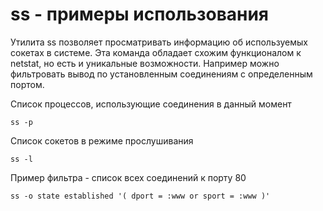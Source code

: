 # ss - примеры использования
Утилита ss позволяет просматривать информацию об используемых сокетах в системе. Эта команда обладает схожим функционалом к netstat, но есть и уникальные возможности. Например можно фильтровать вывод по установленным соединениям с определенным портом.

Список процессов, использующие соединения в данный момент

    ss -p

Список сокетов в режиме прослушивания

    ss -l

Пример фильтра - список всех соединений к порту 80

    ss -o state established '( dport = :www or sport = :www )'

